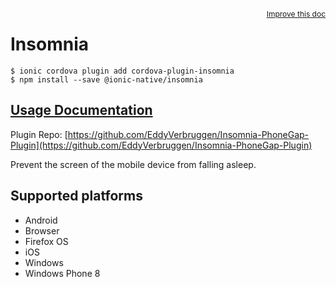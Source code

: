 <a style="float:right;font-size:12px;" href="http://github.com/ionic-team/ionic-native/edit/master/src/@ionic-native/plugins/insomnia/index.ts#L1">
  Improve this doc
</a>

# Insomnia

```
$ ionic cordova plugin add cordova-plugin-insomnia
$ npm install --save @ionic-native/insomnia
```

## [Usage Documentation](https://ionicframework.com/docs/native/insomnia/)

Plugin Repo: [https://github.com/EddyVerbruggen/Insomnia-PhoneGap-Plugin](https://github.com/EddyVerbruggen/Insomnia-PhoneGap-Plugin)

Prevent the screen of the mobile device from falling asleep.

## Supported platforms
- Android
- Browser
- Firefox OS
- iOS
- Windows
- Windows Phone 8



